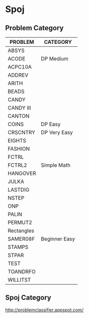 Spoj
====

Problem     Category
-----------------

| PROBLEM     | CATEGORY        |
|-------------|-----------------|
| ABSYS       |                 |
| ACODE       | DP Medium       |
| ACPC10A     |                 |
| ADDREV      |                 |
| ARITH       |                 |
| BEADS       |                 |
| CANDY       |                 |
| CANDY III   |                 |
| CANTON      |                 |
| COINS       | DP Easy         |
| CRSCNTRY    | DP Very Easy    |
| EIGHTS      |                 |
| FASHION     |                 |
| FCTRL       |                 |
| FCTRL2      | Simple Math     |
| HANGOVER    |                 |
| JULKA       |                 |
| LASTDIG     |                 |
| NSTEP       |                 |
| ONP         |                 |
| PALIN       |                 | 
| PERMUT2     |                 |
| Rectangles  |                 |
| SAMER08F    | Beginner Easy   |
| STAMPS      |                 |
| STPAR       |                 |
| TEST        |                 |
| TOANDRFO    |                 |
| WILLITST    |                 |


Spoj Category
------------
http://problemclassifier.appspot.com/